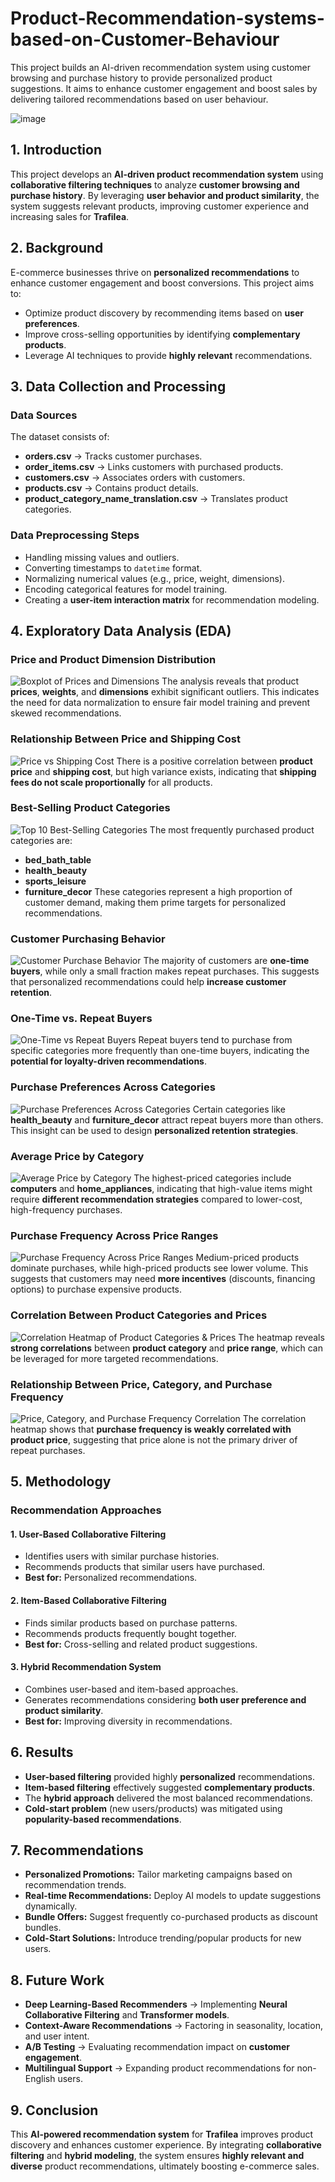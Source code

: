 # Product-Recommendation-systems-based-on-Customer-Behaviour
This project builds an AI-driven recommendation system using customer browsing and purchase history to provide personalized product suggestions. It aims to enhance customer engagement and boost sales by delivering tailored recommendations based on user behaviour.

![image](https://github.com/user-attachments/assets/98439710-e219-4e9e-84f0-5fcaf89af4da)

## 1. Introduction
This project develops an **AI-driven product recommendation system** using **collaborative filtering techniques** to analyze **customer browsing and purchase history**. By leveraging **user behavior and product similarity**, the system suggests relevant products, improving customer experience and increasing sales for **Trafilea**.

## 2. Background
E-commerce businesses thrive on **personalized recommendations** to enhance customer engagement and boost conversions. This project aims to:
- Optimize product discovery by recommending items based on **user preferences**.
- Improve cross-selling opportunities by identifying **complementary products**.
- Leverage AI techniques to provide **highly relevant** recommendations.

## 3. Data Collection and Processing
### **Data Sources**
The dataset consists of:
- **orders.csv** → Tracks customer purchases.
- **order_items.csv** → Links customers with purchased products.
- **customers.csv** → Associates orders with customers.
- **products.csv** → Contains product details.
- **product_category_name_translation.csv** → Translates product categories.

### **Data Preprocessing Steps**
- Handling missing values and outliers.
- Converting timestamps to `datetime` format.
- Normalizing numerical values (e.g., price, weight, dimensions).
- Encoding categorical features for model training.
- Creating a **user-item interaction matrix** for recommendation modeling.

## 4. Exploratory Data Analysis (EDA)
### Price and Product Dimension Distribution
![Boxplot of Prices and Dimensions](images/output_34_0.png)
The analysis reveals that product **prices**, **weights**, and **dimensions** exhibit significant outliers. This indicates the need for data normalization to ensure fair model training and prevent skewed recommendations.

### Relationship Between Price and Shipping Cost
![Price vs Shipping Cost](images/output_35_0.png)
There is a positive correlation between **product price** and **shipping cost**, but high variance exists, indicating that **shipping fees do not scale proportionally** for all products.

### Best-Selling Product Categories
![Top 10 Best-Selling Categories](images/output_40_0.png)
The most frequently purchased product categories are:
- **bed_bath_table**
- **health_beauty**
- **sports_leisure**
- **furniture_decor**
These categories represent a high proportion of customer demand, making them prime targets for personalized recommendations.

### Customer Purchasing Behavior
![Customer Purchase Behavior](images/output_42_0.png)
The majority of customers are **one-time buyers**, while only a small fraction makes repeat purchases. This suggests that personalized recommendations could help **increase customer retention**.

### One-Time vs. Repeat Buyers
![One-Time vs Repeat Buyers](images/output_47_0.png)
Repeat buyers tend to purchase from specific categories more frequently than one-time buyers, indicating the **potential for loyalty-driven recommendations**.

### Purchase Preferences Across Categories
![Purchase Preferences Across Categories](images/output_49_0.png)
Certain categories like **health_beauty** and **furniture_decor** attract repeat buyers more than others. This insight can be used to design **personalized retention strategies**.

### Average Price by Category
![Average Price by Category](images/output_52_0.png)
The highest-priced categories include **computers** and **home_appliances**, indicating that high-value items might require **different recommendation strategies** compared to lower-cost, high-frequency purchases.

### Purchase Frequency Across Price Ranges
![Purchase Frequency Across Price Ranges](images/output_55_0.png)
Medium-priced products dominate purchases, while high-priced products see lower volume. This suggests that customers may need **more incentives** (discounts, financing options) to purchase expensive products.

### Correlation Between Product Categories and Prices
![Correlation Heatmap of Product Categories & Prices](images/output_58_0.png)
The heatmap reveals **strong correlations** between **product category** and **price range**, which can be leveraged for more targeted recommendations.

### Relationship Between Price, Category, and Purchase Frequency
![Price, Category, and Purchase Frequency Correlation](images/output_59_0.png)
The correlation heatmap shows that **purchase frequency is weakly correlated with product price**, suggesting that price alone is not the primary driver of repeat purchases.


## 5. Methodology
### **Recommendation Approaches**
#### **1. User-Based Collaborative Filtering**
- Identifies users with similar purchase histories.
- Recommends products that similar users have purchased.
- **Best for:** Personalized recommendations.

#### **2. Item-Based Collaborative Filtering**
- Finds similar products based on purchase patterns.
- Recommends products frequently bought together.
- **Best for:** Cross-selling and related product suggestions.

#### **3. Hybrid Recommendation System**
- Combines user-based and item-based approaches.
- Generates recommendations considering **both user preference and product similarity**.
- **Best for:** Improving diversity in recommendations.

## 6. Results
- **User-based filtering** provided highly **personalized** recommendations.
- **Item-based filtering** effectively suggested **complementary products**.
- The **hybrid approach** delivered the most balanced recommendations.
- **Cold-start problem** (new users/products) was mitigated using **popularity-based recommendations**.

## 7. Recommendations
- **Personalized Promotions:** Tailor marketing campaigns based on recommendation trends.
- **Real-time Recommendations:** Deploy AI models to update suggestions dynamically.
- **Bundle Offers:** Suggest frequently co-purchased products as discount bundles.
- **Cold-Start Solutions:** Introduce trending/popular products for new users.

## 8. Future Work
- **Deep Learning-Based Recommenders** → Implementing **Neural Collaborative Filtering** and **Transformer models**.
- **Context-Aware Recommendations** → Factoring in seasonality, location, and user intent.
- **A/B Testing** → Evaluating recommendation impact on **customer engagement**.
- **Multilingual Support** → Expanding product recommendations for non-English users.

## 9. Conclusion
This **AI-powered recommendation system** for **Trafilea** improves product discovery and enhances customer experience. By integrating **collaborative filtering** and **hybrid modeling**, the system ensures **highly relevant and diverse** product recommendations, ultimately boosting e-commerce sales.


